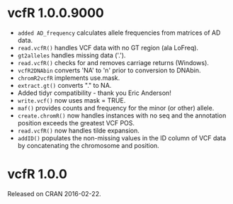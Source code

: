 

# vcfR 1.0.0.9000

* `added AD_frequency` calculates allele frequencies from matrices of AD data.
* `read.vcfR()` handles VCF data with no GT region (ala LoFreq).
* `gt2alleles` handles missing data ('.').
* `read.vcfR()` checks for and removes carriage returns (Windows).
* `vcfR2DNAbin` converts 'NA' to 'n' prior to conversion to DNAbin.
* `chromR2vcfR` implements use.mask.
* `extract.gt()` converts "." to NA.
* Added tidyr compatibility - thank you Eric Anderson!
* `write.vcf()` now uses mask = TRUE.
* `maf()` provides counts and frequency for the minor (or other) allele.
* `create.chromR()` now handles instances with no seq and the annotation position exceeds the greatest VCF POS.
* `read.vcfR()` now handles tilde expansion.
* `addID()` populates the non-missing values in the ID column of VCF data by concatenating the chromosome and position. 

# vcfR 1.0.0
Released on CRAN 2016-02-22.

